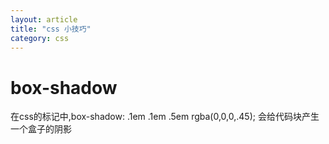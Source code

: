 ```yaml
---
layout: article
title: "css 小技巧"
category: css
---
```


# box-shadow

在css的标记中,box-shadow: .1em .1em .5em rgba(0,0,0,.45);
会给代码块产生一个盒子的阴影
